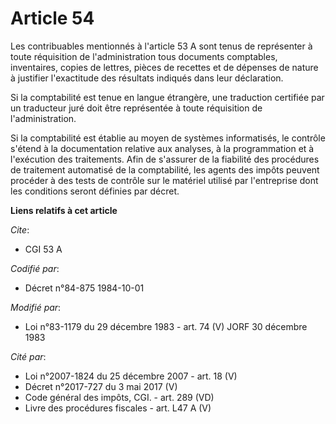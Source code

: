 # Article 54

Les contribuables mentionnés à l'article 53 A sont tenus de représenter à toute réquisition de l'administration tous
documents comptables, inventaires, copies de lettres, pièces de recettes et de dépenses de nature à justifier l'exactitude
des résultats indiqués dans leur déclaration.

Si la comptabilité est tenue en langue étrangère, une traduction certifiée par un traducteur juré doit être représentée à
toute réquisition de l'administration.

Si la comptabilité est établie au moyen de systèmes informatisés, le contrôle s'étend à la documentation relative aux
analyses, à la programmation et à l'exécution des traitements. Afin de s'assurer de la fiabilité des procédures de traitement
automatisé de la comptabilité, les agents des impôts peuvent procéder à des tests de contrôle sur le matériel utilisé par
l'entreprise dont les conditions seront définies par décret.

**Liens relatifs à cet article**

_Cite_:

  - CGI 53 A

_Codifié par_:

  - Décret n°84-875 1984-10-01

_Modifié par_:

  - Loi n°83-1179 du 29 décembre 1983 - art. 74 (V) JORF 30 décembre 1983

_Cité par_:

  - Loi n°2007-1824 du 25 décembre 2007 - art. 18 (V)
  - Décret n°2017-727 du 3 mai 2017 (V)
  - Code général des impôts, CGI. - art. 289 (VD)
  - Livre des procédures fiscales - art. L47 A (V)
